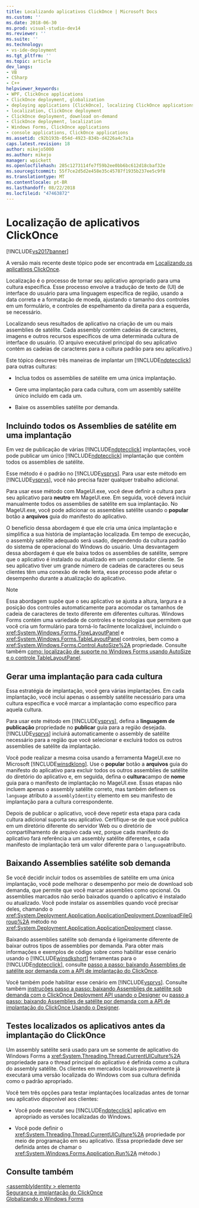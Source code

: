 ```yaml
---
title: Localizando aplicativos ClickOnce | Microsoft Docs
ms.custom: ''
ms.date: 2018-06-30
ms.prod: visual-studio-dev14
ms.reviewer: ''
ms.suite: ''
ms.technology:
- vs-ide-deployment
ms.tgt_pltfrm: ''
ms.topic: article
dev_langs:
- VB
- CSharp
- C++
helpviewer_keywords:
- WPF, ClickOnce applications
- ClickOnce deployment, globalization
- deploying applications [ClickOnce], localizing ClickOnce applications
- localization, ClickOnce deployment
- ClickOnce deployment, download on-demand
- ClickOnce deployment, localization
- Windows Forms, ClickOnce applications
- console applications, ClickOnce applications
ms.assetid: c92b193b-054d-4923-834b-d4226a4c7a1a
caps.latest.revision: 18
author: mikejo5000
ms.author: mikejo
manager: wpickett
ms.openlocfilehash: 285c1273114fe7f59b2ee0bb6bc612d18cbaf32e
ms.sourcegitcommit: 55f7ce2d5d2e458e35c45787f1935b237ee5c9f8
ms.translationtype: MT
ms.contentlocale: pt-BR
ms.lasthandoff: 08/22/2018
ms.locfileid: "47463872"
---
```

# <a name="localizing-clickonce-applications"></a>Localização de aplicativos ClickOnce
[!INCLUDE[vs2017banner](../includes/vs2017banner.md)]

A versão mais recente deste tópico pode ser encontrada em [Localizando os aplicativos ClickOnce](https://docs.microsoft.com/visualstudio/deployment/localizing-clickonce-applications).  
  
Localização é o processo de tornar seu aplicativo apropriado para uma cultura específica. Esse processo envolve a tradução de texto de (UI) de interface do usuário para uma linguagem específica de região, usando a data correta e a formatação de moeda, ajustando o tamanho dos controles em um formulário, e controles de espelhamento da direita para a esquerda, se necessário.  
  
 Localizando seus resultados de aplicativo na criação de um ou mais assemblies de satélite. Cada assembly contém cadeias de caracteres, imagens e outros recursos específicos de uma determinada cultura de interface do usuário. (O arquivo executável principal do seu aplicativo contém as cadeias de caracteres para a cultura padrão para seu aplicativo.)  
  
 Este tópico descreve três maneiras de implantar um [!INCLUDE[ndptecclick](../includes/ndptecclick-md.md)] para outras culturas:  
  
-   Inclua todos os assemblies de satélite em uma única implantação.  
  
-   Gere uma implantação para cada cultura, com um assembly satélite único incluído em cada um.  
  
-   Baixe os assemblies satélite por demanda.  
  
## <a name="including-all-satellite-assemblies-in-a-deployment"></a>Incluindo todos os Assemblies de satélite em uma implantação  
 Em vez de publicação de várias [!INCLUDE[ndptecclick](../includes/ndptecclick-md.md)] implantações, você pode publicar um único [!INCLUDE[ndptecclick](../includes/ndptecclick-md.md)] implantação que contém todos os assemblies de satélite.  
  
 Esse método é o padrão no [!INCLUDE[vsprvs](../includes/vsprvs-md.md)]. Para usar este método em [!INCLUDE[vsprvs](../includes/vsprvs-md.md)], você não precisa fazer qualquer trabalho adicional.  
  
 Para usar esse método com MageUI.exe, você deve definir a cultura para seu aplicativo para **neutro** em MageUI.exe. Em seguida, você deverá incluir manualmente todos os assemblies de satélite em sua implantação. No MageUI.exe, você pode adicionar os assemblies satélite usando o **popular** botão a **arquivos** guia do manifesto do aplicativo.  
  
 O benefício dessa abordagem é que ele cria uma única implantação e simplifica a sua história de implantação localizada. Em tempo de execução, o assembly satélite adequado será usado, dependendo da cultura padrão do sistema de operacional do Windows do usuário. Uma desvantagem dessa abordagem é que ele baixa todos os assemblies de satélite, sempre que o aplicativo é instalado ou atualizado em um computador cliente. Se seu aplicativo tiver um grande número de cadeias de caracteres ou seus clientes têm uma conexão de rede lenta, esse processo pode afetar o desempenho durante a atualização do aplicativo.  
  
> [!NOTE]
>  Essa abordagem supõe que o seu aplicativo se ajusta a altura, largura e a posição dos controles automaticamente para acomodar os tamanhos de cadeia de caracteres de texto diferente em diferentes culturas. Windows Forms contém uma variedade de controles e tecnologias que permitem que você cria um formulário para torná-lo facilmente localizável, incluindo o <xref:System.Windows.Forms.FlowLayoutPanel> e <xref:System.Windows.Forms.TableLayoutPanel> controles, bem como a <xref:System.Windows.Forms.Control.AutoSize%2A> propriedade.  Consulte também [como: localização de suporte no Windows Forms usando AutoSize e o controle TableLayoutPanel](http://msdn.microsoft.com/library/1zkt8b33\(v=vs.110\)).  
  
## <a name="generate-one-deployment-for-each-culture"></a>Gerar uma implantação para cada cultura  
 Essa estratégia de implantação, você gera várias implantações. Em cada implantação, você inclui apenas o assembly satélite necessário para uma cultura específica e você marcar a implantação como específico para aquela cultura.  
  
 Para usar este método em [!INCLUDE[vsprvs](../includes/vsprvs-md.md)], defina a **linguagem de publicação** propriedade no **publicar** guia para a região desejada. [!INCLUDE[vsprvs](../includes/vsprvs-md.md)] incluirá automaticamente o assembly de satélite necessário para a região que você selecionar e excluirá todos os outros assemblies de satélite da implantação.  
  
 Você pode realizar a mesma coisa usando a ferramenta MageUI.exe no Microsoft [!INCLUDE[winsdklong](../includes/winsdklong-md.md)]. Use o **popular** botão a **arquivos** guia do manifesto do aplicativo para excluir todos os outros assemblies de satélite do diretório do aplicativo e, em seguida, defina o **cultura**campo de **nome** guia para o manifesto de implantação no MageUI.exe. Essas etapas não incluem apenas o assembly satélite correto, mas também definem os `language` atributo a `assemblyIdentity` elemento em seu manifesto de implantação para a cultura correspondente.  
  
 Depois de publicar o aplicativo, você deve repetir esta etapa para cada cultura adicional suporta seu aplicativo. Certifique-se de que você publica em um diretório diferente do servidor Web ou o diretório de compartilhamento de arquivo cada vez, porque cada manifesto do aplicativo fará referência a um assembly satélite diferentes, e cada manifesto de implantação terá um valor diferente para o `language`atributo.  
  
## <a name="downloading-satellite-assemblies-on-demand"></a>Baixando Assemblies satélite sob demanda  
 Se você decidir incluir todos os assemblies de satélite em uma única implantação, você pode melhorar o desempenho por meio de download sob demanda, que permite que você marcar assemblies como opcional. Os assemblies marcados não serão baixados quando o aplicativo é instalado ou atualizado. Você pode instalar os assemblies quando você precisar deles, chamando o <xref:System.Deployment.Application.ApplicationDeployment.DownloadFileGroup%2A> método no <xref:System.Deployment.Application.ApplicationDeployment> classe.  
  
 Baixando assemblies satélite sob demanda é ligeiramente diferente de baixar outros tipos de assemblies por demanda. Para obter mais informações e exemplos de código sobre como habilitar esse cenário usando o [!INCLUDE[winsdkshort](../includes/winsdkshort-md.md)] ferramentas para o [!INCLUDE[ndptecclick](../includes/ndptecclick-md.md)], consulte [passo a passo: baixando Assemblies de satélite por demanda com a API de implantação do ClickOnce](../deployment/walkthrough-downloading-satellite-assemblies-on-demand-with-the-clickonce-deployment-api.md).  
  
 Você também pode habilitar esse cenário em [!INCLUDE[vsprvs](../includes/vsprvs-md.md)].  Consulte também [instruções passo a passo: baixando Assemblies de satélite sob demanda com o ClickOnce Deployment API usando o Designer](http://msdn.microsoft.com/library/ms366788\(v=vs.110\)) ou [passo a passo: baixando Assemblies de satélite por demanda com a API de implantação do ClickOnce Usando o Designer](http://msdn.microsoft.com/library/ms366788\(v=vs.120\)).  
  
## <a name="testing-localized-clickonce-applications-before-deployment"></a>Testes localizados os aplicativos antes da implantação do ClickOnce  
 Um assembly satélite será usado para um se somente de aplicativo do Windows Forms a <xref:System.Threading.Thread.CurrentUICulture%2A> propriedade para o thread principal do aplicativo é definida como a cultura do assembly satélite. Os clientes em mercados locais provavelmente já executará uma versão localizada do Windows com sua cultura definida como o padrão apropriado.  
  
 Você tem três opções para testar implantações localizadas antes de tornar seu aplicativo disponível aos clientes:  
  
-   Você pode executar seu [!INCLUDE[ndptecclick](../includes/ndptecclick-md.md)] aplicativo em apropriado as versões localizadas do Windows.  
  
-   Você pode definir o <xref:System.Threading.Thread.CurrentUICulture%2A> propriedade por meio de programação em seu aplicativo. (Essa propriedade deve ser definida antes de chamar o <xref:System.Windows.Forms.Application.Run%2A> método.)  
  
## <a name="see-also"></a>Consulte também  
 [\<assemblyIdentity > elemento](../deployment/assemblyidentity-element-clickonce-deployment.md)   
 [Segurança e implantação do ClickOnce](../deployment/clickonce-security-and-deployment.md)   
 [Globalizando o Windows Forms](http://msdn.microsoft.com/library/72f6cd92-83be-45ec-aa37-9cb8e3ebc3c5)



